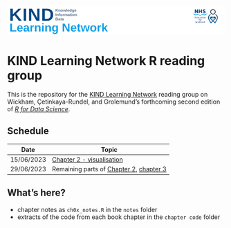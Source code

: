 ![](src/header.png)

# KIND Learning Network R reading group

This is the repository for the [KIND Learning
Network](https://forms.office.com/pages/responsepage.aspx?id=veDvEDCgykuAnLXmdF5Jmn79kl25VpJIq3eErXXCYKBUMUpENjBJOENINDRFMUlYQTlCM1RVNzRSRy4u)
reading group on Wickham, Çetinkaya-Rundel, and Grolemund’s forthcoming
second edition of [*R for Data Science*](https://r4ds.hadley.nz/).

## Schedule

| Date       | Topic                                                                                                                                |
|------------|--------------------------------------------------------------------------------------------------------------------------------------|
| 15/06/2023 | [Chapter 2 - visualisation](https://r4ds.hadley.nz/data-visualize.html)                                                              |
| 29/06/2023 | Remaining parts of [Chapter 2](https://r4ds.hadley.nz/data-visualize.html), [chapter 3](https://r4ds.hadley.nz/workflow-basics.html) |

## What’s here?

- chapter notes as `ch0x_notes.R` in the `notes` folder
- extracts of the code from each book chapter in the `chapter code`
  folder
